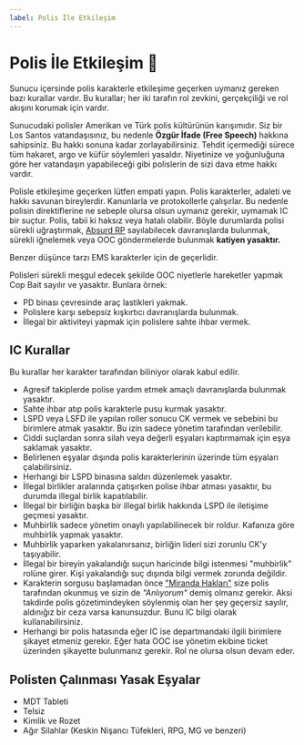 ```yaml
---
label: Polis İle Etkileşim
---
```


# Polis İle Etkileşim :cop:

Sunucu içersinde polis karakterle etkileşime geçerken uymanız gereken bazı kurallar vardır. Bu kurallar; her iki tarafın rol zevkini, gerçekçiliği ve rol akışını korumak için vardır.

Sunucudaki polisler Amerikan ve Türk polis kültürünün karışımıdır. Siz bir Los Santos vatandaşısınız, bu nedenle **Özgür İfade (Free Speech)** hakkına sahipsiniz. Bu hakkı sonuna kadar zorlayabilirsiniz. Tehdit içermediği sürece tüm hakaret, argo ve küfür söylemleri yasaldır. Niyetinize ve yoğunluğuna göre her vatandaşın yapabileceği gibi polislerin de sizi dava etme hakkı vardır.

Polisle etkileşime geçerken lütfen empati yapın. Polis karakterler, adaleti ve hakkı savunan bireylerdir. Kanunlarla ve protokollerle çalışırlar. Bu nedenle polisin direktiflerine ne sebeple olursa olsun uymanız gerekir, uymamak IC bir suçtur. Polis, tabii ki haksız veya hatalı olabilir. Böyle durumlarda polisi sürekli uğraştırmak, [Absurd RP](/rules/terminology/absurd-rp.md) sayılabilecek davranışlarda bulunmak, sürekli iğnelemek veya OOC göndermelerde bulunmak **katiyen yasaktır.**

Benzer düşünce tarzı EMS karakterler için de geçerlidir.

Polisleri sürekli meşgul edecek şekilde OOC niyetlerle hareketler yapmak Cop Bait sayılır ve yasaktır. Bunlara örnek:

- PD binası çevresinde araç lastikleri yakmak.
- Polislere karşı sebepsiz kışkırtıcı davranışlarda bulunmak.
- İllegal bir aktiviteyi yapmak için polislere sahte ihbar vermek.

## IC Kurallar

Bu kurallar her karakter tarafından biliniyor olarak kabul edilir.

- Agresif takiplerde polise yardım etmek amaçlı davranışlarda bulunmak yasaktır.
- Sahte ihbar atıp polis karakterle pusu kurmak yasaktır.
- LSPD veya LSFD ile yapılan roller sonucu CK vermek ve sebebini bu birimlere atmak yasaktır. Bu izin sadece yönetim tarafından verilebilir.
- Ciddi suçlardan sonra silah veya değerli eşyaları kaptırmamak için eşya saklamak yasaktır.
- Belirlenen eşyalar dışında polis karakterlerinin üzerinde tüm eşyaları çalabilirsiniz.
- Herhangi bir LSPD binasına saldırı düzenlemek yasaktır.
- İllegal birlikler aralarında çatışırken polise ihbar atması yasaktır, bu durumda illegal birlik kapatılabilir.
- İllegal bir birliğin başka bir illegal birlik hakkında LSPD ile iletişime geçmesi yasaktır.
- Muhbirlik sadece yönetim onaylı yapılabilinecek bir roldur. Kafanıza göre muhbirlik yapmak yasaktır.
- Muhbirlik yaparken yakalanırsanız, birliğin lideri sizi zorunlu CK'y taşıyabilir.
- İllegal bir bireyin yakalandığı suçun haricinde bilgi istenmesi "muhbirlik" rolüne girer. Kişi yakalandığı suç dışında bilgi vermek zorunda değildir.
- Karakterin sorgusu başlamadan önce ["Miranda Hakları"](https://tr.wikipedia.org/wiki/Susma_hakk%C4%B1) size polis tarafından okunmuş ve sizin de _"Anlıyorum"_ demiş olmanız gerekir. Aksi takdirde polis gözetimindeyken söylenmiş olan her şey geçersiz sayılır, aldınığız bir ceza varsa kanunsuzdur. Bunu IC bilgi olarak kullanabilirsiniz.
- Herhangi bir polis hatasında eğer IC ise departmandaki ilgili birimlere şikayet etmeniz gerekir. Eğer hata OOC ise yönetim ekibine ticket üzerinden şikayette bulunmanız gerekir. Rol ne olursa olsun devam eder.

## Polisten Çalınması Yasak Eşyalar

- MDT Tableti
- Telsiz
- Kimlik ve Rozet
- Ağır Silahlar (Keskin Nişancı Tüfekleri, RPG, MG ve benzeri)

